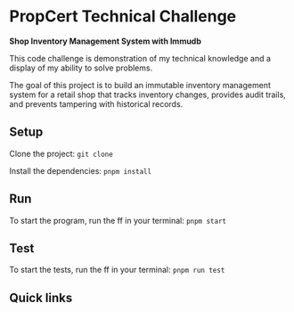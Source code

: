 # PropCert Technical Challenge

**Shop Inventory Management System with Immudb**

This code challenge is demonstration of my technical knowledge and a display of my ability to solve
problems.

The goal of this project is to build an immutable inventory management system for a retail shop that tracks inventory
changes, provides audit trails, and prevents tampering with historical records.

## Setup

Clone the project:
`git clone `

Install the dependencies:
`pnpm install`

## Run

To start the program, run the ff in your terminal:
`pnpm start`

## Test

To start the tests, run the ff in your terminal:
`pnpm run test`

## Quick links

[]()